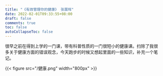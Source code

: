 ```yaml
---
title: "《有效管理你的健康》 张展晖"
date: 2022-02-01T09:33:55+08:00
draft: false
comments: true
toc: false
autoCollapseToc: false
---
```


很早之前在得到上学的一门课，带有科普性质的一门很短小的健康课。扫除了我很多关于健康方面的错误观念，今天跑步的时候又想起里面的一些知识，补充一个笔记。

{{< figure src="/健康.png" width="800px" >}}
